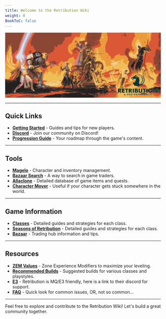 ```yaml
---
title: Welcome to the Retribution Wiki
weight: 0
BookToC: false
---
```


![Index](images/logo.png)

---

## Quick Links
- **[Getting Started](/new-players)** - Guides and tips for new players.
- **[Discord](https://discord.gg/ST429GN4rv)** - Join our community on Discord!
- **[Progression Guide](/progression)** - Your roadmap through the game's content.

---

## Tools
- **[Magelo](https://retributioneq.com/magelo/)** - Character and inventory management.
- **[Bazaar Search](https://retributioneq.com/magelo/index.php?page=bazaar)** - A way to search in game traders.
- **[Allaclone](https://retributioneq.com/allaclone/)** - Detailed database of game items and quests.
- **[Character Mover](https://retributioneq.com/magelo/index.php?page=charmove)** - Useful if your character gets stuck somewhere in the world.
---

## Game Information
- **[Classes](spells/_index.en.md/)** - Detailed guides and strategies for each class.
- **[Seasons of Retribution](/Seasons.md/)** - Detailed guides and strategies for each class.
- **[Bazaar](/bazaar)** - Trading hub information and tips.
---

## Resources
- **[ZEM Values](/zem)** - Zone Experience Modifiers to maximize your leveling.
- **[Recommended Builds](/spells/_index.en.md/)** - Suggested builds for various classes and playstyles.
- **[E3](https://discord.gg/3fnPC45H6P)** - Retribution is MQ/E3 friendly, here is a link to their discord for support.
- **[FAQ](/FAQ)** - Quick look for common issues, OR, not so common...
---

Feel free to explore and contribute to the Retribution Wiki! Let's build a great community together.

